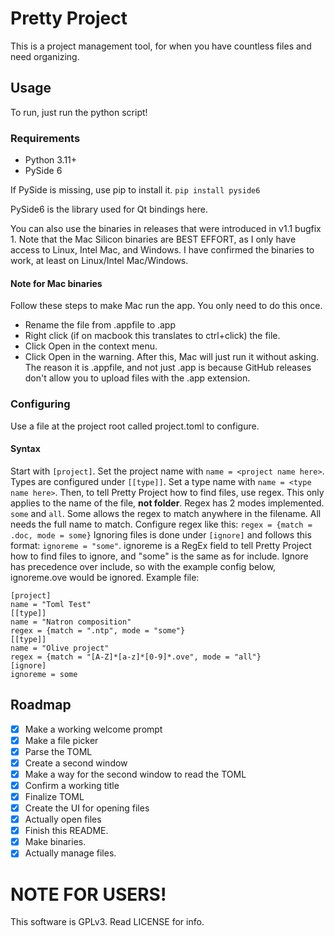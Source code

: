 # Pretty Project
This is a project management tool, for when you have countless files and need organizing.
## Usage
To run, just run the python script!
### Requirements
- Python 3.11+
- PySide 6

If PySide is missing, use pip to install it. `pip install pyside6`

PySide6 is the library used for Qt bindings here.

You can also use the binaries in releases that were introduced in v1.1 bugfix 1. Note that the Mac Silicon binaries are BEST EFFORT, as I only have access to Linux, Intel Mac, and Windows. I have confirmed the binaries to work, at least on Linux/Intel Mac/Windows.
#### Note for Mac binaries
Follow these steps to make Mac run the app. You only need to do this once.
- Rename the file from .appfile to .app
- Right click (if on macbook this translates to ctrl+click) the file.
- Click Open in the context menu.
- Click Open in the warning.
After this, Mac will just run it without asking.
The reason it is .appfile, and not just .app is because GitHub releases don't allow you to upload files with the .app extension.
### Configuring
Use a file at the project root called project.toml to configure.
#### Syntax
Start with `[project]`. Set the project name with `name = <project name here>`.
Types are configured under `[[type]]`. Set a type name with `name = <type name here>`.
Then, to tell Pretty Project how to find files, use regex. This only applies to the name of the file, **not folder**.
Regex has 2 modes implemented. `some` and `all`. Some allows the regex to match anywhere in the filename. All needs the full name to match.
Configure regex like this: `regex = {match = .doc, mode = some}`
Ignoring files is done under `[ignore]` and follows this format: `ignoreme = "some"`. ignoreme is a RegEx field to tell Pretty Project how to find files to ignore, and "some" is the same as for include. Ignore has precedence over include, so with the example config below, ignoreme.ove would be ignored.
Example file:

```
[project]
name = "Toml Test"
[[type]]
name = "Natron composition"
regex = {match = ".ntp", mode = "some"}
[[type]]
name = "Olive project"
regex = {match = "[A-Z]*[a-z]*[0-9]*.ove", mode = "all"}
[ignore]
ignoreme = some
```
## Roadmap
- [x] Make a working welcome prompt
- [x] Make a file picker
- [x] Parse the TOML
- [x] Create a second window
- [x] Make a way for the second window to read the TOML
- [x] Confirm a working title
- [x] Finalize TOML
- [x] Create the UI for opening files
- [x] Actually open files
- [x] Finish this README.
- [x] Make binaries.
- [x] Actually manage files.
# NOTE FOR USERS!
This software is GPLv3. Read LICENSE for info.
